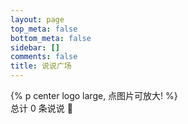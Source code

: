 ```yaml
---
layout: page
top_meta: false
bottom_meta: false
sidebar: []
comments: false
title: 说说广场
---
```


<link href="https://npm.onmicrosoft.cn/penndu@13.0.0/memos/css/style.css" rel="stylesheet" type="text/css">
<link href="https://npm.onmicrosoft.cn/penndu@13.0.0/memos/css/highlight.github.min.css" rel="stylesheet" type="text/css">
{% p center logo large, 点图片可放大! %}
<section id="main" class="container">
    <div class="total">总计 <span id="total">0</span> 条说说 🎉</div>
    <div id="memos" class="memos">
    </div>
</section>
<script type="text/javascript">
    var memos = {
        host: 'https://s.dusays.com/',
        limit: '10',
        creatorId: '1',
        domId: '#memos',
        username: 'penn',
        name: 'Teacher Du',
    }
</script>
<script type="text/javascript" src="https://npm.onmicrosoft.cn/penndu@13.0.0/memos/js/lazyload.min.js?v=17.8.3"></script>
<script type="text/javascript" src="https://npm.onmicrosoft.cn/penndu@13.0.0/memos/js/marked.min.js?v=11.1.1"></script>    
<script type="text/javascript" src="https://npm.onmicrosoft.cn/penndu@13.0.0/memos/js/view-image.min.js?v=2.0.2"></script>
<script type="text/javascript" src="https://npm.onmicrosoft.cn/penndu@13.0.0/memos/js/moment.min.js?v=2.30.1"></script>
<script type="text/javascript" src="https://npm.onmicrosoft.cn/penndu@13.0.0/memos/js/moment.twitter.js"></script>
<script type="text/javascript" src="https://npm.onmicrosoft.cn/penndu@13.0.0/memos/js/highlight.min.js?v=11.9.0"></script>
<script type="text/javascript" src="https://npm.onmicrosoft.cn/penndu@13.0.0/memos/js/main.js"></script>
<script>hljs.highlightAll();</script>